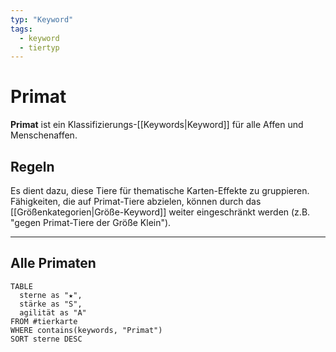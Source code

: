 ```yaml
---
typ: "Keyword"
tags:
  - keyword
  - tiertyp
---
```


# Primat

**Primat** ist ein Klassifizierungs-[[Keywords|Keyword]] für alle Affen und Menschenaffen.

## Regeln
Es dient dazu, diese Tiere für thematische Karten-Effekte zu gruppieren. Fähigkeiten, die auf Primat-Tiere abzielen, können durch das [[Größenkategorien|Größe-Keyword]] weiter eingeschränkt werden (z.B. "gegen Primat-Tiere der Größe Klein").

---
## Alle Primaten

```dataview
TABLE
  sterne as "★",
  stärke as "S",
  agilität as "A"
FROM #tierkarte
WHERE contains(keywords, "Primat")
SORT sterne DESC